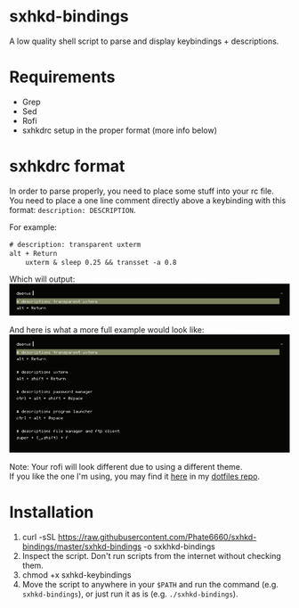 # sxhkd-bindings
A low quality shell script to parse and display keybindings + descriptions.

# Requirements
- Grep
- Sed
- Rofi
- sxhkdrc setup in the proper format (more info below)

# sxhkdrc format
In order to parse properly, you need to place some stuff into your rc file.<br>
You need to place a one line comment directly above a keybinding with this format: `description: DESCRIPTION`.

For example:
```
# description: transparent uxterm
alt + Return
    uxterm & sleep 0.25 && transset -a 0.8
```

Which will output:<br>
![example](screenshots/example.png)

And here is what a more full example would look like:<br>
![full example](screenshots/full_example.png)

Note: Your rofi will look different due to using a different theme.<br>
If you like the one I'm using, you may find it [here](https://github.com/Phate6660/dotfiles/blob/master/.cache/wal/colors-rofi-dark.rasi) in my [dotfiles repo](https://github.com/Phate6660/dotfiles).

# Installation
1. curl -sSL https://raw.githubusercontent.com/Phate6660/sxhkd-bindings/master/sxhkd-bindings -o sxkhkd-bindings
2. Inspect the script. Don't run scripts from the internet without checking them.
3. chmod +x sxhkd-keybindings
4. Move the script to anywhere in your `$PATH` and run the command (e.g. `sxhkd-bindings`), or just run it as is (e.g. `./sxhkd-bindings`).
